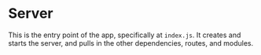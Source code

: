 # Server
This is the entry point of the app, specifically at `index.js`. It creates and starts the server, and pulls in the other dependencies, routes, and modules. 
